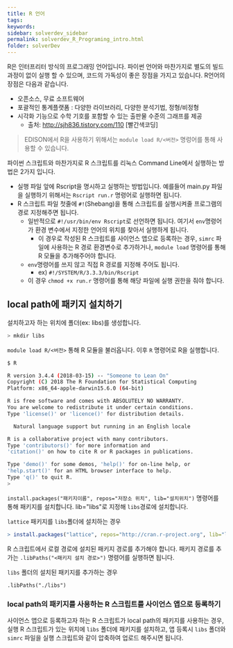 ```yaml
---
title: R 언어
tags: 
keywords:
sidebar: solverdev_sidebar
permalink: solverdev_R_Programing_intro.html
folder: solverDev
---
```

R은 인터프리터 방식의 프로그래밍 언어입니다. 파이썬 언어와 마찬가지로 별도의 빌드 과정이 없이 실행 할 수 있으며, 코드의 가독성이 좋은 장점을 가지고 있습니다. R언어의 장점은 다음과 같습니다.

 - 오픈소스, 무료 소프트웨어
 - 포괄적인 통계플랫폼 : 다양한 라이브러리, 다양한 분석기법, 정형/비정형
 - 시각화 기능으로 수학 기호를 포함할 수 있는 출판물 수준의 그래프를 제공
   - 출처: http://sjh836.tistory.com/110 [빨간색코딩]

> EDISON에서 R을 사용하기 위해서는 ```module load R/<버전>``` 명렁어를 통해 사용할 수 있습니다.

파이썬 스크립트와 마찬가지로 R 스크립트를 리눅스 Command Line에서 실행하는 방법은 2가지 입니다.
- 실행 파일 앞에 Rscript을 명시하고 실행하는 방법입니다. 예를들어 main.py 파일을 실행하기 위해서는 ```Rscript run.r``` 명령어로 실행하면 됩니다.
- R 스크립트 파일 첫줄에 ```#!```(Shebang)을 통해 스크립트를 실행시켜줄 프로그램의 경로 지정해주면 됩니다.
  - 일반적으로 ```#!/usr/bin/env Rscript```로 선언하면 됩니다. 여기서 ```env```명령어가 환경 변수에서 지정한 언어의 위치를 찾아서 실행하게 됩니다.
    - 이 경우로 작성된 R 스크립트를 사이언스 앱으로 등록하는 경우, ```simrc``` 파일에 사용하는 R 경로 환경변수로 추가하거나, ```module load``` 명령어를 통해 R 모듈을 추가해주어야 합니다.
  - ```env```명령어를 쓰지 않고 직접 R 경로를 지정해 주어도 됩니다.
    - ex) ```#!/SYSTEM/R/3.3.3/bin/Rscript```
  - 이 경우 ```chmod +x run.r``` 명령어를 통해 해당 파일에 실행 권한을 줘야 합니다.

## local path에 패키지 설치하기

설치하고자 하는 위치에 폴더(ex: libs)를 생성합니다.

```bash
> mkdir libs
```

```module load R/<버전>``` 통해 R 모듈을 불러옵니다. 이후 ```R``` 명령어로 R을 실행합니다.

```bash
$ R

R version 3.4.4 (2018-03-15) -- "Someone to Lean On"
Copyright (C) 2018 The R Foundation for Statistical Computing
Platform: x86_64-apple-darwin15.6.0 (64-bit)

R is free software and comes with ABSOLUTELY NO WARRANTY.
You are welcome to redistribute it under certain conditions.
Type 'license()' or 'licence()' for distribution details.

  Natural language support but running in an English locale

R is a collaborative project with many contributors.
Type 'contributors()' for more information and
'citation()' on how to cite R or R packages in publications.

Type 'demo()' for some demos, 'help()' for on-line help, or
'help.start()' for an HTML browser interface to help.
Type 'q()' to quit R.
>
```
```install.packages("패키지이름", repos="저장소 위치", lib="설치위치")``` 명령어를 통해 패키지를 설치합니다. lib="libs"로 지정해 ```libs```경로에 설치합니다.

```lattice``` 패키지를 ```libs```폴더에 설치하는 경우
```R
> install.packages("lattice", repos="http://cran.r-project.org", lib="libs")
```

R 스크립트에서 로컬 경로에 설치된 패키지 경로를 추가해야 합니다. 패키지 경로를 추가는 ```.libPaths("<패키지 설치 경로>")``` 명령어를 실행하면 됩니다.

```libs``` 폴더의 설치된 패키지를 추가하는 경우
```
.libPaths("./libs")
```

### local path의 패키지를 사용하는 R 스크립트를 사이언스 앱으로 등록하기

사이언스 앱으로 등록하고자 하는 R 스크립트가 local path의 패키지를 사용하는 경우, 실행 R 스크립트가 있는 위치에 ```libs``` 폴더에 패키지를 설치하고, 앱 등록시 ```libs``` 폴더와 ```simrc``` 파일을 실행 스크립트와 같이 압축하여 업로드 해주시면 됩니다.
